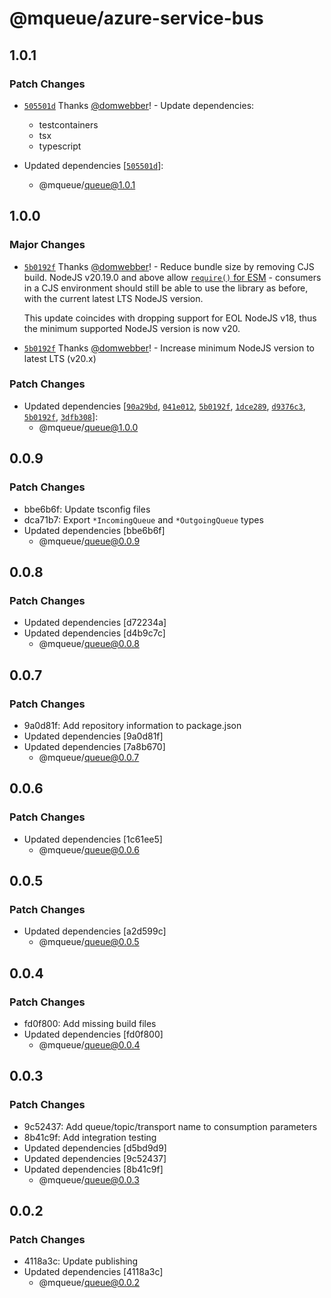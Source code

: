 # @mqueue/azure-service-bus

## 1.0.1

### Patch Changes

- [`505501d`](https://github.com/domwebber/mqueue/commit/505501db28a292c8538998e988e542ac984cfbbb)
  Thanks [@domwebber](https://github.com/domwebber)! - Update dependencies:
  - testcontainers
  - tsx
  - typescript

- Updated dependencies
  [[`505501d`](https://github.com/domwebber/mqueue/commit/505501db28a292c8538998e988e542ac984cfbbb)]:
  - @mqueue/queue@1.0.1

## 1.0.0

### Major Changes

- [`5b0192f`](https://github.com/domwebber/mqueue/commit/5b0192faee2b6a77db7a4b4806e2407ab72cf940)
  Thanks [@domwebber](https://github.com/domwebber)! - Reduce bundle size by
  removing CJS build. NodeJS v20.19.0 and above allow
  [`require()` for ESM](https://github.com/nodejs/node/releases/tag/v20.19.0) -
  consumers in a CJS environment should still be able to use the library as
  before, with the current latest LTS NodeJS version.

  This update coincides with dropping support for EOL NodeJS v18, thus the
  minimum supported NodeJS version is now v20.

- [`5b0192f`](https://github.com/domwebber/mqueue/commit/5b0192faee2b6a77db7a4b4806e2407ab72cf940)
  Thanks [@domwebber](https://github.com/domwebber)! - Increase minimum NodeJS
  version to latest LTS (v20.x)

### Patch Changes

- Updated dependencies
  [[`90a29bd`](https://github.com/domwebber/mqueue/commit/90a29bd5f46640dfcf01a9309e027e3d0ccf45b4),
  [`041e012`](https://github.com/domwebber/mqueue/commit/041e0127248ae0dc6e414319e5f0cdd0800e49ea),
  [`5b0192f`](https://github.com/domwebber/mqueue/commit/5b0192faee2b6a77db7a4b4806e2407ab72cf940),
  [`1dce289`](https://github.com/domwebber/mqueue/commit/1dce289316acbda48288efd20c103457f461d1fa),
  [`d9376c3`](https://github.com/domwebber/mqueue/commit/d9376c314316082d4c53c1e2be229c163ff2509b),
  [`5b0192f`](https://github.com/domwebber/mqueue/commit/5b0192faee2b6a77db7a4b4806e2407ab72cf940),
  [`3dfb308`](https://github.com/domwebber/mqueue/commit/3dfb308bb3eb45e9a069cecc2dd22bfe495f9f88)]:
  - @mqueue/queue@1.0.0

## 0.0.9

### Patch Changes

- bbe6b6f: Update tsconfig files
- dca71b7: Export `*IncomingQueue` and `*OutgoingQueue` types
- Updated dependencies [bbe6b6f]
  - @mqueue/queue@0.0.9

## 0.0.8

### Patch Changes

- Updated dependencies [d72234a]
- Updated dependencies [d4b9c7c]
  - @mqueue/queue@0.0.8

## 0.0.7

### Patch Changes

- 9a0d81f: Add repository information to package.json
- Updated dependencies [9a0d81f]
- Updated dependencies [7a8b670]
  - @mqueue/queue@0.0.7

## 0.0.6

### Patch Changes

- Updated dependencies [1c61ee5]
  - @mqueue/queue@0.0.6

## 0.0.5

### Patch Changes

- Updated dependencies [a2d599c]
  - @mqueue/queue@0.0.5

## 0.0.4

### Patch Changes

- fd0f800: Add missing build files
- Updated dependencies [fd0f800]
  - @mqueue/queue@0.0.4

## 0.0.3

### Patch Changes

- 9c52437: Add queue/topic/transport name to consumption parameters
- 8b41c9f: Add integration testing
- Updated dependencies [d5bd9d9]
- Updated dependencies [9c52437]
- Updated dependencies [8b41c9f]
  - @mqueue/queue@0.0.3

## 0.0.2

### Patch Changes

- 4118a3c: Update publishing
- Updated dependencies [4118a3c]
  - @mqueue/queue@0.0.2
